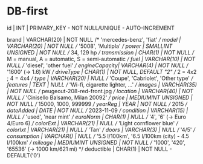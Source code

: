 DB-first
===

id            |         INT           |   PRIMARY_KEY - NOT NULL/UNIQUE - AUTO-INCREMENT
<!-- name  |   VARCHAR(40)   |    -->
brand         |      VARCHAR(20)      |   NOT NULL /* 'mercedes-benz', 'fiat' */
model         |      VARCHAR(20)      |   NOT NULL /* '5008', 'Multipla' */
power         |   SMALLINT UNSIGNED   |   NOT NULL /* 34, 129 hp  */
transmission  |        CHAR(1)        |   NOT NULL /* M = manual, A = automatic, S = semi-automatic */
fuel          |      VARCHAR(10)      |   NOT NULL /* 'diesel', 'other fuel' */
engineCapacity|       VARCHAR(4)      |   NOT NULL /* '1600' (-> 1.6) kW */
driveType     |        CHAR(1)        |   NOT NULL, DEFAULT "2" /* 2 = 4x2 ; 4 = 4x4 */
type          |      VARCHAR(20)      |   NULL /* 'Coupe', 'Cabriolet', 'Other type' */
features      |         TEXT          |   NULL /* 'Wi-fi, cigarette lighter, ...' */
images        |      VARCHAR(35)      |   NOT NULL /* peugeout-208-red-front.jpg */
location      |      VARCHAR(40)      |   NOT NULL /* 'Cinisello Balsamo, Milan 20092' */
price         |   MEDIUMINT UNSIGNED  |   NOT NULL /* 15000, 1000, 999999 */
yearReg       |         YEAR          |   NOT NULL /* 2015 */
dateAdded     |         DATE          |   NOT NULL /* 2023-11-09 */
condition     |      VARCHAR(15)      |   NULL /* 'used', 'near mint' */
euroNorm      |        CHAR(1)        |   NULL /* '4', '6' (-> Euro 4/Euro 6) */
colorExt      |      VARCHAR(21)      |   NULL /* 'Light cornflower blue' */
colorIxt      |      VARCHAR(21)      |   NULL /* 'Tan' */
doors         |       VARCHAR(3)      |   NULL /* '4/5' */
consumption   |       VARCHAR()       |   NULL /* '5.5 l/100km', '6.5 l/100km (city) - 4.5 l/100km' */
mileage       |   MEDIUMINT UNSIGNED  |   NOT NULL /* '1000', '420', '65536' (-> 1000 km/621 mi) */
deductible    |        CHAR(1)        |   NOT NULL - DEFAULT('0')